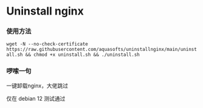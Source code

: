 <h1>Uninstall nginx</h1>

### 使用方法

`wget -N --no-check-certificate https://raw.githubusercontent.com/aquasofts/uninstallnginx/main/uninstall.sh && chmod +x uninstall.sh && ./uninstall.sh`
### 啰嗦一句

一键卸载nginx，大佬跳过

仅在 debian 12 测试通过
